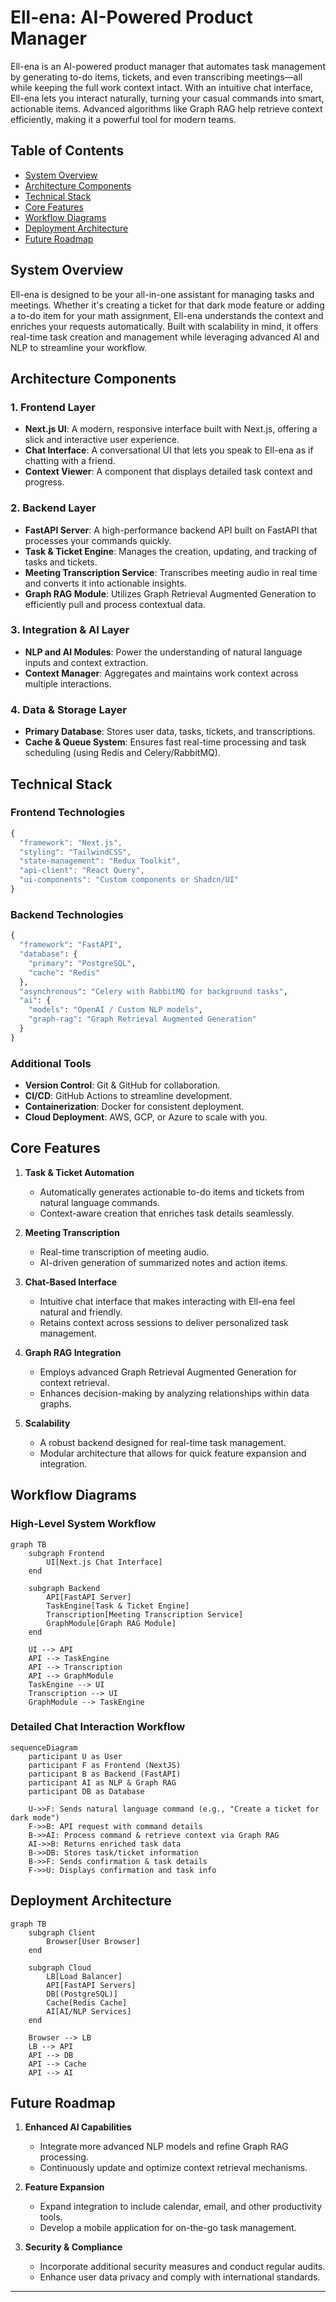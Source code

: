 

# Ell-ena: AI-Powered Product Manager

Ell-ena is an AI-powered product manager that automates task management by generating to-do items, tickets, and even transcribing meetings—all while keeping the full work context intact. With an intuitive chat interface, Ell-ena lets you interact naturally, turning your casual commands into smart, actionable items. Advanced algorithms like Graph RAG help retrieve context efficiently, making it a powerful tool for modern teams.

## Table of Contents
- [System Overview](#system-overview)
- [Architecture Components](#architecture-components)
- [Technical Stack](#technical-stack)
- [Core Features](#core-features)
- [Workflow Diagrams](#workflow-diagrams)
- [Deployment Architecture](#deployment-architecture)
- [Future Roadmap](#future-roadmap)

## System Overview

Ell-ena is designed to be your all-in-one assistant for managing tasks and meetings. Whether it's creating a ticket for that dark mode feature or adding a to-do item for your math assignment, Ell-ena understands the context and enriches your requests automatically. Built with scalability in mind, it offers real-time task creation and management while leveraging advanced AI and NLP to streamline your workflow.

## Architecture Components

### 1. Frontend Layer
- **Next.js UI**: A modern, responsive interface built with Next.js, offering a slick and interactive user experience.
- **Chat Interface**: A conversational UI that lets you speak to Ell-ena as if chatting with a friend.
- **Context Viewer**: A component that displays detailed task context and progress.

### 2. Backend Layer
- **FastAPI Server**: A high-performance backend API built on FastAPI that processes your commands quickly.
- **Task & Ticket Engine**: Manages the creation, updating, and tracking of tasks and tickets.
- **Meeting Transcription Service**: Transcribes meeting audio in real time and converts it into actionable insights.
- **Graph RAG Module**: Utilizes Graph Retrieval Augmented Generation to efficiently pull and process contextual data.

### 3. Integration & AI Layer
- **NLP and AI Modules**: Power the understanding of natural language inputs and context extraction.
- **Context Manager**: Aggregates and maintains work context across multiple interactions.

### 4. Data & Storage Layer
- **Primary Database**: Stores user data, tasks, tickets, and transcriptions.
- **Cache & Queue System**: Ensures fast real-time processing and task scheduling (using Redis and Celery/RabbitMQ).

## Technical Stack

### Frontend Technologies
```javascript
{
  "framework": "Next.js",
  "styling": "TailwindCSS",
  "state-management": "Redux Toolkit",
  "api-client": "React Query",
  "ui-components": "Custom components or Shadcn/UI"
}
```

### Backend Technologies
```python
{
  "framework": "FastAPI",
  "database": {
    "primary": "PostgreSQL",
    "cache": "Redis"
  },
  "asynchronous": "Celery with RabbitMQ for background tasks",
  "ai": {
    "models": "OpenAI / Custom NLP models",
    "graph-rag": "Graph Retrieval Augmented Generation"
  }
}
```

### Additional Tools
- **Version Control**: Git & GitHub for collaboration.
- **CI/CD**: GitHub Actions to streamline development.
- **Containerization**: Docker for consistent deployment.
- **Cloud Deployment**: AWS, GCP, or Azure to scale with you.

## Core Features

1. **Task & Ticket Automation**
   - Automatically generates actionable to-do items and tickets from natural language commands.
   - Context-aware creation that enriches task details seamlessly.

2. **Meeting Transcription**
   - Real-time transcription of meeting audio.
   - AI-driven generation of summarized notes and action items.

3. **Chat-Based Interface**
   - Intuitive chat interface that makes interacting with Ell-ena feel natural and friendly.
   - Retains context across sessions to deliver personalized task management.

4. **Graph RAG Integration**
   - Employs advanced Graph Retrieval Augmented Generation for context retrieval.
   - Enhances decision-making by analyzing relationships within data graphs.

5. **Scalability**
   - A robust backend designed for real-time task management.
   - Modular architecture that allows for quick feature expansion and integration.

## Workflow Diagrams

### High-Level System Workflow
```mermaid
graph TB
    subgraph Frontend
        UI[Next.js Chat Interface]
    end

    subgraph Backend
        API[FastAPI Server]
        TaskEngine[Task & Ticket Engine]
        Transcription[Meeting Transcription Service]
        GraphModule[Graph RAG Module]
    end

    UI --> API
    API --> TaskEngine
    API --> Transcription
    API --> GraphModule
    TaskEngine --> UI
    Transcription --> UI
    GraphModule --> TaskEngine
```

### Detailed Chat Interaction Workflow
```mermaid
sequenceDiagram
    participant U as User
    participant F as Frontend (NextJS)
    participant B as Backend (FastAPI)
    participant AI as NLP & Graph RAG
    participant DB as Database

    U->>F: Sends natural language command (e.g., "Create a ticket for dark mode")
    F->>B: API request with command details
    B->>AI: Process command & retrieve context via Graph RAG
    AI->>B: Returns enriched task data
    B->>DB: Stores task/ticket information
    B->>F: Sends confirmation & task details
    F->>U: Displays confirmation and task info
```

## Deployment Architecture

```mermaid
graph TB
    subgraph Client
        Browser[User Browser]
    end

    subgraph Cloud
        LB[Load Balancer]
        API[FastAPI Servers]
        DB[(PostgreSQL)]
        Cache[Redis Cache]
        AI[AI/NLP Services]
    end

    Browser --> LB
    LB --> API
    API --> DB
    API --> Cache
    API --> AI
```

## Future Roadmap

1. **Enhanced AI Capabilities**
   - Integrate more advanced NLP models and refine Graph RAG processing.
   - Continuously update and optimize context retrieval mechanisms.

2. **Feature Expansion**
   - Expand integration to include calendar, email, and other productivity tools.
   - Develop a mobile application for on-the-go task management.

3. **Security & Compliance**
   - Incorporate additional security measures and conduct regular audits.
   - Enhance user data privacy and comply with international standards.

---
